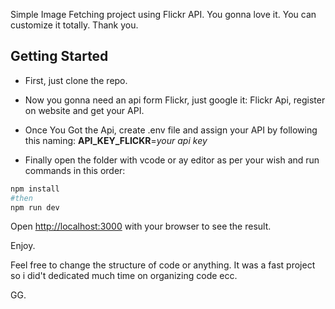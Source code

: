 Simple Image Fetching project using Flickr API. You gonna love it.
You can customize it totally. 
Thank you.




## Getting Started

- First, just clone the repo.
- Now you gonna need an api form Flickr, just google it: Flickr Api, register on website and get your API.
- Once You Got the Api, create .env file and assign your API by following this naming: <b>API_KEY_FLICKR</b>=<i>your api key</i>

- Finally open the folder with vcode or ay editor as per your wish and run commands in this order:

```bash
npm install
#then
npm run dev
```

Open [http://localhost:3000](http://localhost:3000) with your browser to see the result.

Enjoy.

Feel free to change the structure of code or anything.
It was a fast project so i did't dedicated much time on organizing  code ecc. 

GG.
